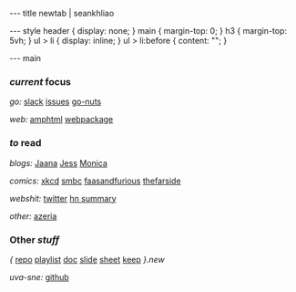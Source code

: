 --- title
newtab | seankhliao

--- style
header {
display: none;
}
main {
margin-top: 0;
}
h3 {
margin-top: 5vh;
}
ul > li {
display: inline;
}
ul > li:before {
content: "";
}

--- main

### _current_ focus

_go:_
[slack](https://app.slack.com/client/T029RQSE6/C029RQSEE)
[issues](https://github.com/golang/go/issues)
[go-nuts](https://groups.google.com/forum/#!forum/golang-nuts)

_web:_
[amphtml](https://amp.dev/documentation/guides-and-tutorials/learn/spec/amphtml/)
[webpackage](https://github.com/WICG/webpackage)

### _to_ read

_blogs:_
[Jaana](https://jbd.dev/)
[Jess](https://jess.dev/)
[Monica](https://meowni.ca/)

_comics:_
[xkcd](https://xkcd.com/)
[smbc](https://www.smbc-comics.com/)
[faasandfurious](https://faasandfurious.com)
[thefarside](https://www.thefarside.com/)

_webshit:_
[twitter](https://twitter.com/home)
[hn summary ](http://n-gate.com/)

_other:_
[azeria](https://azeria-labs.com/)

### Other _stuff_

_{_
[repo](https://repo.new)
[playlist](https://playlist.new)
[doc](https://doc.new)
[slide](https://slide.new)
[sheet](https://sheet.new)
[keep](https://keep.new)
_}.new_

_uva-sne:_
[github](https://github.com/seankhliao/uva-sne)
